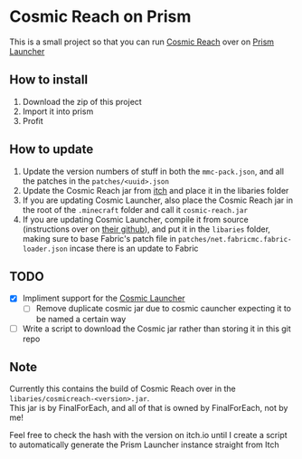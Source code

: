 # Cosmic Reach on Prism

This is a small project so that you can run [Cosmic Reach](https://finalforeach.itch.io/cosmic-reach) over on [Prism Launcher](https://prismlauncher.org/)


## How to install

1. Download the zip of this project
2. Import it into prism
3. Profit

## How to update

1. Update the version numbers of stuff in both the `mmc-pack.json`, and all the patches in the `patches/<uuid>.json`
2. Update the Cosmic Reach jar from [itch](https://finalforeach.itch.io/cosmic-reach) and place it in the libaries folder
3. If you are updating Cosmic Launcher, also place the Cosmic Reach jar in the root of the `.minecraft` folder and call it `cosmic-reach.jar`
4. If you are updating Cosmic Launcher, compile it from source (instructions over on [their github](https://github.com/Y2Kwastaken/CosmicLoader)), and put it in the `libaries` folder, making sure to base Fabric's patch file in `patches/net.fabricmc.fabric-loader.json` incase there is an update to Fabric

## TODO

- [x] Impliment support for the [Cosmic Launcher](https://github.com/Y2Kwastaken/CosmicLoader)
    - [ ] Remove duplicate cosmic jar due to cosmic cauncher expecting it to be named a certain way
- [ ] Write a script to download the Cosmic jar rather than storing it in this git repo

## Note

Currently this contains the build of Cosmic Reach over in the `libaries/cosmicreach-<version>.jar`.\
This jar is by FinalForEach, and all of that is owned by FinalForEach, not by me!

Feel free to check the hash with the version on itch.io until I create a script to automatically generate the Prism Launcher instance straight from Itch
